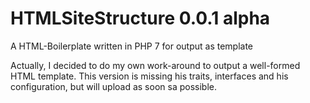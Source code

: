 # HTMLSiteStructure 0.0.1 alpha
A HTML-Boilerplate written in PHP 7 for output as template

Actually, I decided to do my own work-around to output a well-formed HTML template. This version is missing his traits, interfaces and his configuration, but will upload as soon sa possible.
